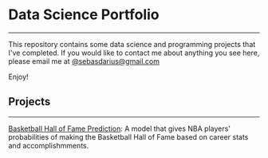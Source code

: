 # Data Science Portfolio
---

This repository contains some data science and programming projects that I've completed. If you would like to contact me about anything you see here, please email me at [@sebasdarius@gmail.com](mailto:sebasdarius@gmail.com)

Enjoy!

## Projects
---
[Basketball Hall of Fame Prediction](https://github.com/sebasdarius/data_science_portfolio/blob/master/Basketball_HOF/Model_Selection.ipynb): A model that gives NBA players' probabilities of making the Basketball Hall of Fame based on career stats and accomplishmments.
